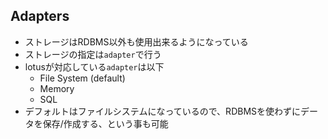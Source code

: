 
## Adapters

* ストレージはRDBMS以外も使用出来るようになっている
* ストレージの指定は`adapter`で行う
* lotusが対応している`adapter`は以下
  * File System (default)
  * Memory
  * SQL
* デフォルトはファイルシステムになっているので、RDBMSを使わずにデータを保存/作成する、という事も可能
